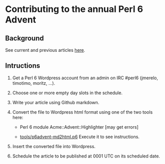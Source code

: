 # Contributing to the annual Perl 6 Advent

## Background

See current and previous articles [here](https://perl6advent.wordpress.com/).

## Intructions

1. Get a Perl 6 Wordpress account from an admin on IRC #perl6 (jmerelo, timotimo, moritz, ...).

2. Choose one or more empty day slots in the schedule.

3. Write your article using Github markdown.

4. Convert the file to Wordpress html format using one of the two tools here:

   * Perl 6 module Acme::Advent::Highlighter [may get errors]

   * [tools/p6advent-md2html.p6](tools/p6advent-md2html.p6) Execute it to see instructions.

5. Insert the converted file into Wordpress.

6. Schedule the article to be published at 0001 UTC on its scheduled date.
